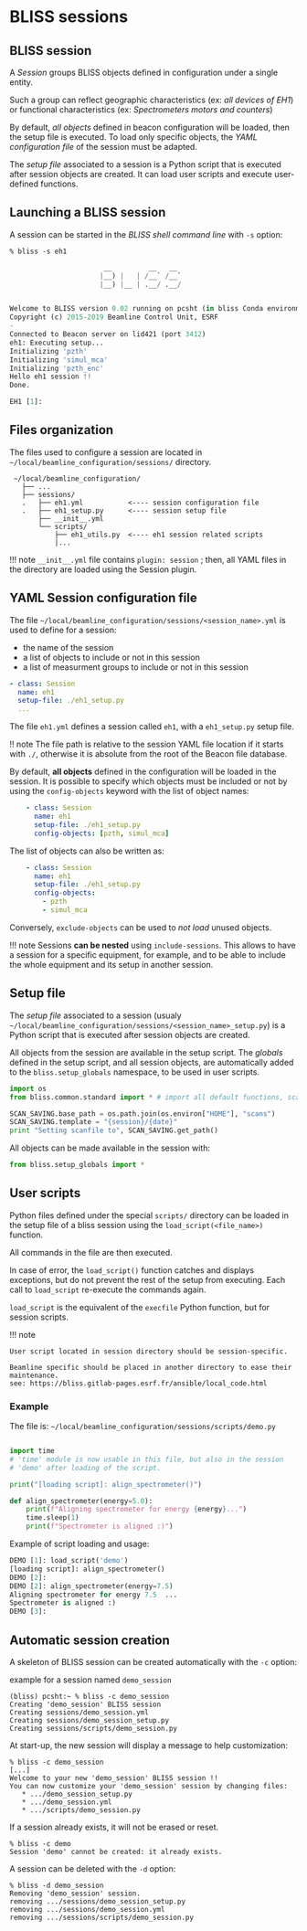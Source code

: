 # BLISS sessions


## BLISS session

A *Session* groups BLISS objects defined in configuration under a single entity.

Such a group can reflect geographic characteristics (ex: *all devices of EH1*)
or functional characteristics (ex: *Spectrometers motors and counters*)

By default, *all objects* defined in beacon configuration will be loaded, then
the setup file is executed. To load only specific objects, the *YAML
configuration file* of the session must be adapted.

The *setup file* associated to a session is a Python script that is executed
after session objects are created. It can load user scripts and execute
user-defined functions.


## Launching a BLISS session

A session can be started in the *BLISS shell command line* with `-s` option:

```
% bliss -s eh1
```

```python
                       __         __   __
                      |__) |   | /__` /__`
                      |__) |__ | .__/ .__/


Welcome to BLISS version 0.02 running on pcsht (in bliss Conda environment)
Copyright (c) 2015-2019 Beamline Control Unit, ESRF
-
Connected to Beacon server on lid421 (port 3412)
eh1: Executing setup...
Initializing 'pzth'
Initializing 'simul_mca'
Initializing 'pzth_enc'
Hello eh1 session !!
Done.

EH1 [1]:
```


## Files organization

The files used to configure a session are located in
`~/local/beamline_configuration/sessions/` directory.

```
 ~/local/beamline_configuration/
   ├── ...
   ├── sessions/
   .   ├── eh1.yml           <---- session configuration file
   .   ├── eh1_setup.py      <---- session setup file
       ├── __init__.yml
       └── scripts/
           ├── eh1_utils.py  <---- eh1 session related scripts
           |...
```


!!! note
    `__init__.yml` file contains `plugin: session` ; then, all YAML files in the
    directory are loaded using the Session plugin.


##  YAML Session configuration file

The file `~/local/beamline_configuration/sessions/<session_name>.yml` is used to
define for a session:

* the name of the session
* a list of objects to include or not in this session
* a list of measurment groups to include or not in this session

```yaml
- class: Session
  name: eh1
  setup-file: ./eh1_setup.py
  ...
```

The file `eh1.yml` defines a session called `eh1`, with a `eh1_setup.py` setup
file.

!! note
    The file path is relative to the session YAML file location if it starts
    with `./`, otherwise it is absolute from the root of the Beacon file database.

By default, **all objects** defined in the configuration will be loaded in the
session. It is possible to specify which objects must be included or not by
using the `config-objects` keyword with the list of object names:

```yaml
    - class: Session
      name: eh1
      setup-file: ./eh1_setup.py
      config-objects: [pzth, simul_mca]
```

The list of objects can also be written as:
```yaml
    - class: Session
      name: eh1
      setup-file: ./eh1_setup.py
      config-objects:
        - pzth
        - simul_mca
```

Conversely, `exclude-objects` can be used to *not load* unused objects.


!!! note
    Sessions **can be nested** using `include-sessions`. This allows to have a
    session for a specific equipment, for example, and to be able to include
    the whole equipment and its setup in another session.


## Setup file

The *setup file* associated to a session (usualy
`~/local/beamline_configuration/sessions/<session_name>_setup.py`) is a Python
script that is executed after session objects are created.

All objects from the session are available in the setup script. The *globals*
defined in the setup script, and all session objects, are automatically added to
the `bliss.setup_globals` namespace, to be used in user scripts.

```py
import os
from bliss.common.standard import * # import all default functions, scans, etc.

SCAN_SAVING.base_path = os.path.join(os.environ["HOME"], "scans")
SCAN_SAVING.template = "{session}/{date}"
print "Setting scanfile to", SCAN_SAVING.get_path()
```

All objects can be made available in the session with:

```python
from bliss.setup_globals import *
```


## User scripts

Python files defined under the special `scripts/` directory can be loaded in the
setup file of a bliss session using the `load_script(<file_name>)` function.

All commands in the file are then executed.

In case of error, the `load_script()` function catches and displays exceptions,
but do not prevent the rest of the setup from executing. Each call to
`load_script` re-execute the commands again.

`load_script` is the equivalent of the `execfile` Python function, but for
session scripts.

!!! note
    
    User script located in session directory should be session-specific.
    
    Beamline specific should be placed in another directory to ease their maintenance.
    see: https://bliss.gitlab-pages.esrf.fr/ansible/local_code.html

### Example

The file is: `~/local/beamline_configuration/sessions/scripts/demo.py`

```python

import time
# 'time' module is now usable in this file, but also in the session
# 'demo' after loading of the script.

print("[loading script]: align_spectrometer()")

def align_spectrometer(energy=5.0):
    print(f"Aligning spectrometer for energy {energy}...")
    time.sleep(1)
    print(f"Spectrometer is aligned :)")
```


Example of script loading and usage:

```python
DEMO [1]: load_script('demo')
[loading script]: align_spectrometer()
DEMO [2]:
DEMO [2]: align_spectrometer(energy=7.5)
Aligning spectrometer for energy 7.5  ...
Spectrometer is aligned :)
DEMO [3]:
```


## Automatic session creation

A skeleton of BLISS session can be created automatically with the `-c` option:

example for a session named `demo_session`
```
(bliss) pcsht:~ % bliss -c demo_session
Creating 'demo_session' BLISS session
Creating sessions/demo_session.yml
Creating sessions/demo_session_setup.py
Creating sessions/scripts/demo_session.py
```

At start-up, the new session will display a message to help customization:

```
% bliss -c demo_session
[...]
Welcome to your new 'demo_session' BLISS session !!
You can now customize your 'demo_session' session by changing files:
   * .../demo_session_setup.py
   * .../demo_session.yml
   * .../scripts/demo_session.py
```


If a session already exists, it will not be erased or reset.

```
% bliss -c demo
Session 'demo' cannot be created: it already exists.
```

A session can be deleted with the `-d` option:

```
% bliss -d demo_session
Removing 'demo_session' session.
removing .../sessions/demo_session_setup.py
removing .../sessions/demo_session.yml
removing .../sessions/scripts/demo_session.py
```

